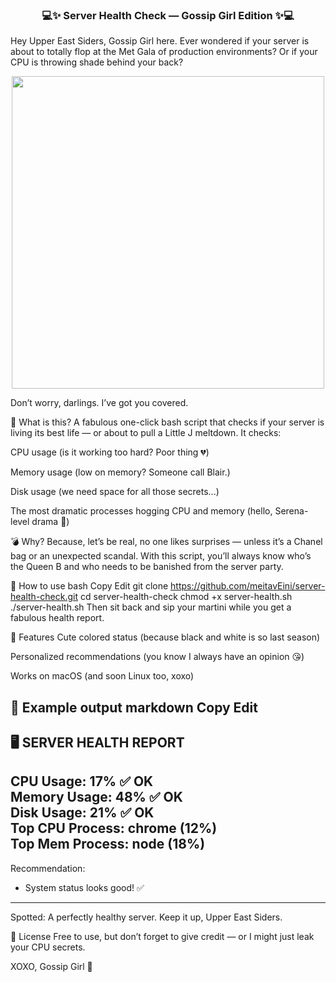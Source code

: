 </h1><h3 align="center">💻✨ Server Health Check — Gossip Girl Edition ✨💻</h3>
Hey Upper East Siders, Gossip Girl here.
Ever wondered if your server is about to totally flop at the Met Gala of production environments? Or if your CPU is throwing shade behind your back?

<p align="center">
  <img width="500" src="https://media4.giphy.com/media/v1.Y2lkPTc5MGI3NjExMGtteGo5NDI5bGxveDdoMDRyb203YWs2NjIxYjA5b2JqMnZtNWw5cCZlcD12MV9pbnRlcm5hbF9naWZfYnlfaWQmY3Q9Zw/5yLgoc7NuyKE9aHTEGY/giphy.gif">
</p>

Don’t worry, darlings. I’ve got you covered.

👠 What is this?
A fabulous one-click bash script that checks if your server is living its best life — or about to pull a Little J meltdown.
It checks:

CPU usage (is it working too hard? Poor thing 💔)

Memory usage (low on memory? Someone call Blair.)

Disk usage (we need space for all those secrets...)

The most dramatic processes hogging CPU and memory (hello, Serena-level drama 👀)

💣 Why?
Because, let’s be real, no one likes surprises — unless it’s a Chanel bag or an unexpected scandal.
With this script, you’ll always know who’s the Queen B and who needs to be banished from the server party.

💅 How to use
bash
Copy
Edit
git clone https://github.com/meitavEini/server-health-check.git
cd server-health-check
chmod +x server-health.sh
./server-health.sh
Then sit back and sip your martini while you get a fabulous health report.

💖 Features
Cute colored status (because black and white is so last season)

Personalized recommendations (you know I always have an opinion 😘)

Works on macOS (and soon Linux too, xoxo)

💬 Example output
markdown
Copy
Edit
----------------------------------------
🖥️ SERVER HEALTH REPORT
----------------------------------------
CPU Usage:    17% ✅ OK  
Memory Usage: 48% ✅ OK  
Disk Usage:   21% ✅ OK  
Top CPU Process: chrome (12%)  
Top Mem Process: node (18%)  
----------------------------------------
Recommendation:
- System status looks good! ✅
----------------------------------------
Spotted: A perfectly healthy server. Keep it up, Upper East Siders.

🎀 License
Free to use, but don’t forget to give credit — or I might just leak your CPU secrets.

XOXO,
Gossip Girl 💋
